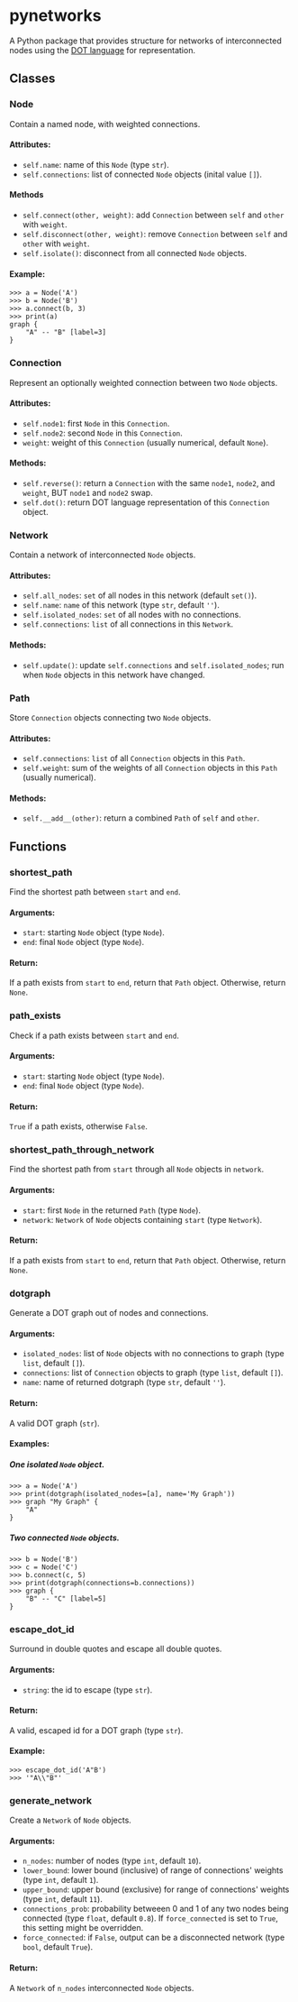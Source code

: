 # pynetworks

A Python package that provides structure for networks of interconnected nodes using the [DOT language](<https://en.wikipedia.org/wiki/DOT_(graph_description_language)>) for representation.

## Classes

### Node

Contain a named node, with weighted connections.

#### Attributes:

- `self.name`: name of this `Node` (type `str`).
- `self.connections`: list of connected `Node` objects (inital
  value `[]`).

#### Methods

- `self.connect(other, weight)`: add `Connection` between `self`
  and `other` with `weight`.
- `self.disconnect(other, weight)`: remove `Connection` between
  `self` and `other` with `weight`.
- `self.isolate()`: disconnect from all connected `Node` objects.

#### Example:

```python3
>>> a = Node('A')
>>> b = Node('B')
>>> a.connect(b, 3)
>>> print(a)
graph {
    "A" -- "B" [label=3]
}
```

### Connection

Represent an optionally weighted connection between two `Node`
objects.

#### Attributes:

- `self.node1`: first `Node` in this `Connection`.
- `self.node2`: second `Node` in this `Connection`.
- `weight`: weight of this `Connection` (usually numerical, default
  `None`).

#### Methods:

- `self.reverse()`: return a `Connection` with the same `node1`,
  `node2`, and `weight`, BUT `node1` and `node2` swap.
- `self.dot()`: return DOT language representation of this
  `Connection` object.

### Network

Contain a network of interconnected `Node` objects.

#### Attributes:

- `self.all_nodes`: `set` of all nodes in this network (default
  `set()`).
- `self.name`: `name` of this network (type `str`, default `''`).
- `self.isolated_nodes`: `set` of all nodes with no connections.
- `self.connections`: `list` of all connections in this `Network`.

#### Methods:

- `self.update()`: update `self.connections` and
  `self.isolated_nodes`; run when `Node` objects in this network have
  changed.

### Path

Store `Connection` objects connecting two `Node` objects.

#### Attributes:

- `self.connections`: `list` of all `Connection` objects in this
  `Path`.
- `self.weight`: sum of the weights of all `Connection` objects in
  this `Path` (usually numerical).

#### Methods:

- `self.__add__(other)`: return a combined `Path` of `self` and `other`.

## Functions

### shortest_path

Find the shortest path between `start` and `end`.

#### Arguments:

- `start`: starting `Node` object (type `Node`).
- `end`: final `Node` object (type `Node`).

#### Return:

If a path exists from `start` to `end`, return that `Path` object. Otherwise, return `None`.

### path_exists

Check if a path exists between `start` and `end`.

#### Arguments:

- `start`: starting `Node` object (type `Node`).
- `end`: final `Node` object (type `Node`).

#### Return:

`True` if a path exists, otherwise `False`.

### shortest_path_through_network

Find the shortest path from `start` through all `Node` objects in `network`.

#### Arguments:

- `start`: first `Node` in the returned `Path` (type `Node`).
- `network`: `Network` of `Node` objects containing `start` (type `Network`).

#### Return:

If a path exists from `start` to `end`, return that `Path` object.
Otherwise, return `None`.

### dotgraph

Generate a DOT graph out of nodes and connections.

#### Arguments:

- `isolated_nodes`: list of `Node` objects with no connections to
  graph (type `list`, default `[]`).
- `connections`: list of `Connection` objects to graph (type `list`,
  default `[]`).
- `name`: name of returned dotgraph (type `str`, default `''`).

#### Return:

A valid DOT graph (`str`).

#### Examples:

##### One isolated `Node` object.

```python3
>>> a = Node('A')
>>> print(dotgraph(isolated_nodes=[a], name='My Graph'))
>>> graph "My Graph" {
    "A"
}
```

##### Two connected `Node` objects.

```python3
>>> b = Node('B')
>>> c = Node('C')
>>> b.connect(c, 5)
>>> print(dotgraph(connections=b.connections))
>>> graph {
    "B" -- "C" [label=5]
}
```

### escape_dot_id

Surround in double quotes and escape all double quotes.

#### Arguments:

- `string`: the id to escape (type `str`).

#### Return:

A valid, escaped id for a DOT graph (type `str`).

#### Example:

```python3
>>> escape_dot_id('A"B')
>>> '"A\\"B"'
```

### generate_network

Create a `Network` of `Node` objects.

#### Arguments:

- `n_nodes`: number of nodes (type `int`, default `10`).
- `lower_bound`: lower bound (inclusive) of range of connections' weights (type `int`, default `1`).
- `upper_bound`: upper bound (exclusive) for range of connections' weights (type `int`, default `11`).
- `connections_prob`: probability betweeen 0 and 1 of any two nodes being connected (type `float`, default `0.8`). If `force_connected` is set to `True`, this setting might be overridden.
- `force_connected`: if `False`, output can be a disconnected network (type `bool`, default `True`).

#### Return:

A `Network` of `n_nodes` interconnected `Node` objects.
